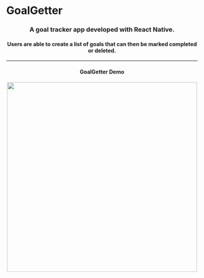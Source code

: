 # GoalGetter
<h3 align="center">A goal tracker app developed with React Native.</h3> 
<h4 align="center"> 
Users are able to create a list of goals that can then be marked completed or deleted.
</h4>

***

<h4 align="center">GoalGetter Demo</h4> 
<div align="center">
  <img src="https://user-images.githubusercontent.com/96709502/220474667-69a2fde6-ae97-4658-85d1-78560b64c404.gif" height=500/>
<div/>
